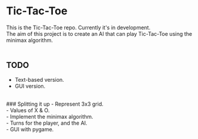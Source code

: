 # Tic-Tac-Toe
This is the Tic-Tac-Toe repo. Currently it's in development.<br>
The aim of this project is to create an AI that can play Tic-Tac-Toe using the minimax algorithm.<br>
<br>
## TODO
- Text-based version. <br>
- GUI version. <br>
<br>
### Splitting it up
- Represent 3x3 grid. <br>
- Values of X & O. <br>
- Implement the minimax algorithm. <br>
- Turns for the player, and the AI. <br>
- GUI with pygame. <br>
